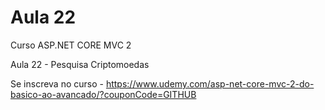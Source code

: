 # Aula 22

Curso ASP.NET CORE MVC 2

Aula 22 - Pesquisa Criptomoedas

Se inscreva no curso - https://www.udemy.com/asp-net-core-mvc-2-do-basico-ao-avancado/?couponCode=GITHUB
